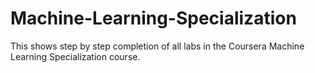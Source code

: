 # Machine-Learning-Specialization
This shows step by step completion of all labs in the Coursera Machine Learning Specialization course. 
